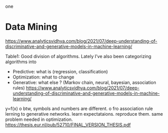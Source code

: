one


# Data Mining

https://www.analyticsvidhya.com/blog/2021/07/deep-understanding-of-discriminative-and-generative-models-in-machine-learning/


Table1:
Good division of algorithms. Lately I’ve also been categorizing algorithms into
- Predictive: what is  (regression, classification)
- Optimization: what to change
- Generative: what else ?  (Markov chain, neural, bayesian, association rules)
https://www.analyticsvidhya.com/blog/2021/07/deep-understanding-of-discriminative-and-generative-models-in-machine-learning/

y=f(x)
o
btw, symbols and numbers  are different.
o
fro association rule lerning to generative networks. learn expectataions. reproduce them. same problem needed in optimization.
https://thesis.eur.nl/pub/52710/FINAL_VERSION_THESIS.pdf
